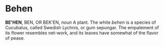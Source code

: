 # Behen

**BE'HEN**, BEN, OR BEK'EN, _noun_ A plant. The white _behen_ is a species of Cucubalus, called Swedish Lychnis, or gum sepungar. The empalement of its flower resembles net-work, and its leaves have somewhat of the flavor of pease.